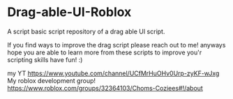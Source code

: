 # Drag-able-UI-Roblox
A script basic script repository of a drag able UI script.

If you find ways to improve the drag script please reach out to me! anyways hope you are able to learn more from these scripts to improve you'r scripting skills have fun! :)

my YT https://www.youtube.com/channel/UCfMrHuOHv0Urp-zyKF-wJxg My roblox development group! https://www.roblox.com/groups/32364103/Choms-Coziees#!/about
